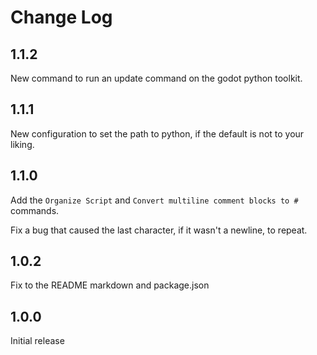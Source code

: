 # Change Log

## 1.1.2

New command to run an update command on the godot python toolkit.

## 1.1.1

New configuration to set the path to python, if the default is not to your liking.

## 1.1.0

Add the `Organize Script` and `Convert multiline comment blocks to #` commands.

Fix a bug that caused the last character, if it wasn't a newline, to repeat.

## 1.0.2

Fix to the README markdown and package.json

## 1.0.0

Initial release
